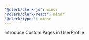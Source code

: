 ```yaml
---
'@clerk/clerk-js': minor
'@clerk/clerk-react': minor
'@clerk/types': minor
---
```


Introduce Custom Pages in UserProfile
